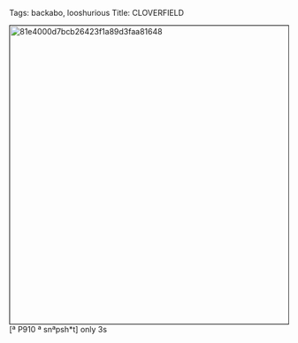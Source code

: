 Tags: backabo, looshurious
Title: CLOVERFIELD
  
<p><img src="https://objects.hbvu.su/blotpix/looshurious/IMG_636360652.jpeg" width=540 height=540 alt="81e4000d7bcb26423f1a89d3faa81648" border=1>
[ª P910 ª snªpsh*t] only 3s